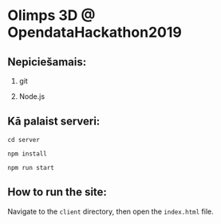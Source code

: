 # Olimps 3D @ OpendataHackathon2019

## Nepiciešamais:

1. git

2. Node.js

## Kā palaist serveri:

```
cd server

npm install

npm run start
```

## How to run the site:

Navigate to the `client` directory, then open the `index.html` file.
